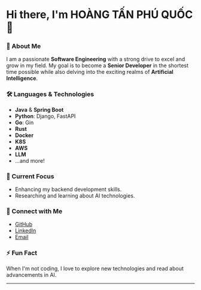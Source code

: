 # Hi there, I'm HOÀNG TẤN PHÚ QUỐC 👋

### 🌟 About Me
I am a passionate **Software Engineering** with a strong drive to excel and grow in my field. My goal is to become a **Senior Developer** in the shortest time possible while also delving into the exciting realms of **Artificial Intelligence**.

### 🛠️ Languages & Technologies
- **Java** & **Spring Boot**
- **Python**: Django, FastAPI
- **Go**: Gin
- **Rust**
- **Docker**
- **K8S**
- **AWS**
- **LLM**
- ...and more!

### 🌱 Current Focus
- Enhancing my backend development skills.
- Researching and learning about AI technologies.

### 🔗 Connect with Me
- [GitHub](https://github.com/phuquocchamp)
- [LinkedIn](https://www.linkedin.com/in/phuquocchamp)
- [Email](mailto:hoangtanphuquoc@example.com)

### ⚡ Fun Fact
When I'm not coding, I love to explore new technologies and read about advancements in AI.

---
